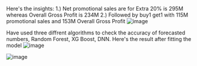 Here's the insights:
1.) Net promotional sales are for Extra 20% is 295M whereas Overall Gross Profit is 234M
2.) Followed by buy1 get1 with 115M promotional sales and 153M Overall Gross Profit
![image](https://github.com/user-attachments/assets/f2b78673-84b5-47b7-8669-e08bae9716ab)

Have used three diffrent algorithms to check the accuracy of forecasted numbers, Random Forest, XG Boost, DNN. Here's the result after fitting the model
![image](https://github.com/user-attachments/assets/79ea272f-be08-43cf-bf50-6d4a8863db5f)

![image](https://github.com/user-attachments/assets/a7bcef6e-3041-4f2c-8e93-83e5096116c0)

